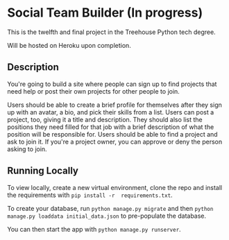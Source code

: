# Social Team Builder (In progress)

This is the twelfth and final project in the Treehouse Python tech degree.

Will be hosted on Heroku upon completion. 

## Description

You're going to build a site where people can sign up to find projects that need help or post their own projects for 
other people to join. 

Users should be able to create a brief profile for themselves after they sign up with an avatar, 
a bio, and pick their skills from a list. Users can post a project, too, giving it a title and description. They should 
also list the positions they need filled for that job with a brief description of what the position will be responsible 
for. Users should be able to find a project and ask to join it. If you're a project owner, you can approve or deny the 
person asking to join.

## Running Locally

To view locally, create a new virtual environment, clone the repo and install the requirements with `pip install -r 
requirements.txt`.

To create your database, run `python manage.py migrate` and then `python manage.py loaddata initial_data.json` to 
pre-populate the database.

You can then start the app with `python manage.py runserver`.
